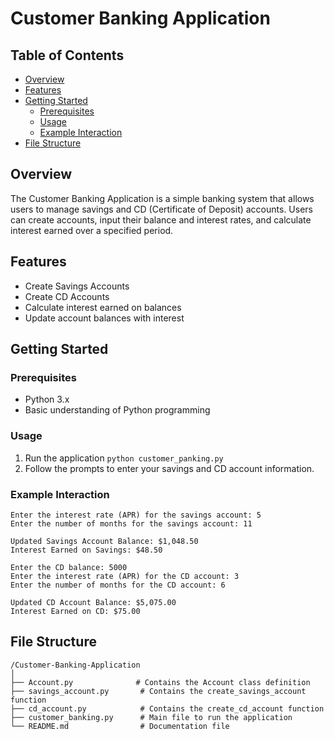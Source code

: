 
# Customer Banking Application

## Table of Contents
- [Overview](#overview)
- [Features](#features)
- [Getting Started](#getting-started)
  - [Prerequisites](#prerequisites)
  - [Usage](#usage)
  - [Example Interaction](#example-interaction)
- [File Structure](#file-structure)


## Overview
The Customer Banking Application is a simple banking system that allows users to manage savings and CD (Certificate of Deposit) accounts. Users can create accounts, input their balance and interest rates, and calculate interest earned over a specified period.

## Features
- Create Savings Accounts
- Create CD Accounts
- Calculate interest earned on balances
- Update account balances with interest


## Getting Started

### Prerequisites
- Python 3.x
- Basic understanding of Python programming

### Usage 
1. Run the application 
```python customer_panking.py ```
2. Follow the prompts to enter your savings and CD account information.
### Example Interaction

``` Enter the savings balance: 1000
Enter the interest rate (APR) for the savings account: 5
Enter the number of months for the savings account: 11

Updated Savings Account Balance: $1,048.50
Interest Earned on Savings: $48.50

Enter the CD balance: 5000
Enter the interest rate (APR) for the CD account: 3
Enter the number of months for the CD account: 6

Updated CD Account Balance: $5,075.00
Interest Earned on CD: $75.00
```

## File Structure
```
/Customer-Banking-Application
│
├── Account.py              # Contains the Account class definition
├── savings_account.py       # Contains the create_savings_account function
├── cd_account.py            # Contains the create_cd_account function
├── customer_banking.py      # Main file to run the application
└── README.md                # Documentation file

```
